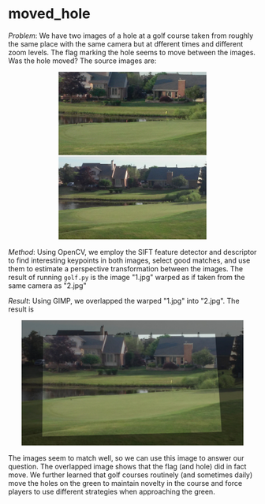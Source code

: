 # moved_hole

*Problem*: We have two images of a hole at a golf course taken from roughly the same place with the same camera but at dfferent times and different zoom levels. The flag marking the hole seems to move between the images. Was the hole moved? The source images are:

<p align="center">
  <img src="1.jpg" width="300"> <img src="2.jpg" width="300">
</p>

*Method*: Using OpenCV, we employ the SIFT feature detector and descriptor to find interesting keypoints in both images, select good matches, and use them to estimate a perspective transformation between the images. The result of running `golf.py` is the image "1.jpg" warped as if taken from the same camera as "2.jpg"

*Result*: Using GIMP, we overlapped the warped "1.jpg" into "2.jpg". The result is

<p align="center">
  <img src="overlapped.jpg" width="450">
</p>

The images seem to match well, so we can use this image to answer our question. The overlapped image shows that the flag (and hole) did in fact move. We further learned that golf courses routinely (and sometimes daily) move the holes on the green to maintain novelty in the course and force players to use different strategies when approaching the green.
